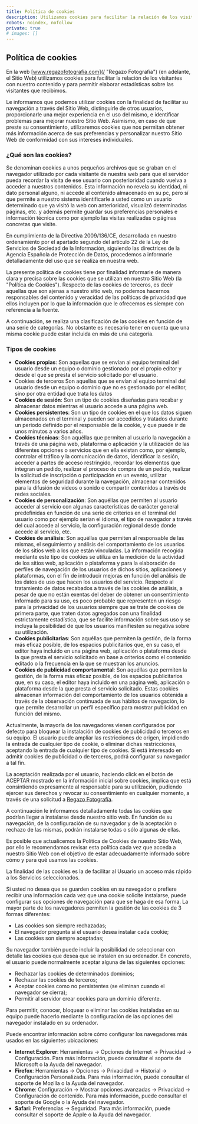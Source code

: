 ```yaml
---
title: Política de cookies
description: Utilizamos cookies para facilitar la relación de los visitantes con nuestro contenido y para permitir elaborar estadísticas sobre las visitantes que recibimos
robots: noindex, nofollow
private: true
# images: []
---
```


## Política de cookies

En la web [www.regazofotografia.com](/ "Regazo Fotografía") (en adelante, el Sitio Web) utilizamos cookies para facilitar la relación de los visitantes con nuestro contenido y para permitir elaborar estadísticas sobre las visitantes que recibimos.

Le informamos que podemos utilizar cookies con la finalidad de facilitar su navegación a través del Sitio Web, distinguirle de otros usuarios, proporcionarle una mejor experiencia en el uso del mismo, e identificar problemas para mejorar nuestro Sitio Web. Asimismo, en caso de que preste su consentimiento, utilizaremos cookies que nos permitan obtener más información acerca de sus preferencias y personalizar nuestro Sitio Web de conformidad con sus intereses individuales.

### ¿Qué son las cookies?

Se denominan cookies a unos pequeños archivos que se graban en el navegador utilizado por cada visitante de nuestra web para que el servidor pueda recordar la visita de ese usuario con posterioridad cuando vuelva a acceder a nuestros contenidos. Esta información no revela su identidad, ni dato personal alguno, ni accede al contenido almacenado en su pc, pero sí que permite a nuestro sistema identificarle a usted como un usuario determinado que ya visitó la web con anterioridad, visualizó determinadas páginas, etc. y además permite guardar sus preferencias personales e información técnica como por ejemplo las visitas realizadas o páginas concretas que visite.

En cumplimiento de la Directiva 2009/136/CE, desarrollada en nuestro ordenamiento por el apartado segundo del artículo 22 de la Ley de Servicios de Sociedad de la Información, siguiendo las directrices de la Agencia Española de Protección de Datos, procedemos a informarle detalladamente del uso que se realiza en nuestra web.

La presente política de cookies tiene por finalidad informarle de manera clara y precisa sobre las cookies que se utilizan en nuestro Sitio Web (la "Política de Cookies"). Respecto de las cookies de terceros, es decir aquellas que son ajenas a nuestro sitio web, no podemos hacernos responsables del contenido y veracidad de las políticas de privacidad que ellos incluyen por lo que la información que le ofrecemos es siempre con referencia a la fuente.

A continuación, se realiza una clasificación de las cookies en función de una serie de categorías. No obstante es necesario tener en cuenta que una misma cookie puede estar incluida en más de una categoría.

### Tipos de cookies

* **Cookies propias**: Son aquellas que se envían al equipo terminal del usuario desde un equipo o dominio gestionado por el propio editor y desde el que se presta el servicio solicitado por el usuario.
* Cookies de terceros
Son aquellas que se envían al equipo terminal del usuario desde un equipo o dominio que no es gestionado por el editor, sino por otra entidad que trata los datos
* **Cookies de sesión**: Son un tipo de cookies diseñadas para recabar y almacenar datos mientras el usuario accede a una página web.
* **Cookies persistentes**: Son un tipo de cookies en el que los datos siguen almacenados en el terminal y pueden ser accedidos y tratados durante un periodo definido por el responsable de la cookie, y que puede ir de unos minutos a varios años.
* **Cookies técnicas**: Son aquéllas que permiten al usuario la navegación a través de una página web, plataforma o aplicación y la utilización de las diferentes opciones o servicios que en ella existan como, por ejemplo, controlar el tráfico y la comunicación de datos, identificar la sesión, acceder a partes de acceso restringido, recordar los elementos que integran un pedido, realizar el proceso de compra de un pedido, realizar la solicitud de inscripción o participación en un evento, utilizar elementos de seguridad durante la navegación, almacenar contenidos para la difusión de videos o sonido o compartir contenidos a través de redes sociales.
* **Cookies de personalización**: Son aquéllas que permiten al usuario acceder al servicio con algunas características de carácter general predefinidas en función de una serie de criterios en el terminal del usuario como por ejemplo serian el idioma, el tipo de navegador a través del cual accede al servicio, la configuración regional desde donde accede al servicio, etc.
* **Cookies de análisis**: Son aquéllas que permiten al responsable de las mismas, el seguimiento y análisis del comportamiento de los usuarios de los sitios web a los que están vinculadas. La información recogida mediante este tipo de cookies se utiliza en la medición de la actividad de los sitios web, aplicación o plataforma y para la elaboración de perfiles de navegación de los usuarios de dichos sitios, aplicaciones y plataformas, con el fin de introducir mejoras en función del análisis de los datos de uso que hacen los usuarios del servicio. Respecto al tratamiento de datos recabados a través de las cookies de análisis, a pesar de que no están exentas del deber de obtener un consentimiento informado para su uso, es poco probable que representen un riesgo para la privacidad de los usuarios siempre que se trate de cookies de primera parte, que traten datos agregados con una finalidad estrictamente estadística, que se facilite información sobre sus uso y se incluya la posibilidad de que los usuarios manifiesten su negativa sobre su utilización.
* **Cookies publicitarias**: Son aquéllas que permiten la gestión, de la forma más eficaz posible, de los espacios publicitarios que, en su caso, el editor haya incluido en una página web, aplicación o plataforma desde la que presta el servicio solicitado en base a criterios como el contenido editado o la frecuencia en la que se muestran los anuncios.
* **Cookies de publicidad comportamental**: Son aquéllas que permiten la gestión, de la forma más eficaz posible, de los espacios publicitarios que, en su caso, el editor haya incluido en una página web, aplicación o plataforma desde la que presta el servicio solicitado. Estas cookies almacenan información del comportamiento de los usuarios obtenida a través de la observación continuada de sus hábitos de navegación, lo que permite desarrollar un perfil específico para mostrar publicidad en función del mismo.

Actualmente, la mayoría de los navegadores vienen configurados por defecto para bloquear la instalación de cookies de publicidad o terceros en su equipo. El usuario puede ampliar las restricciones de origen, impidiendo la entrada de cualquier tipo de cookie, o eliminar dichas restricciones, aceptando la entrada de cualquier tipo de cookies. Si está interesado en admitir cookies de publicidad o de terceros, podrá configurar su navegador a tal fin.

La aceptación realizada por el usuario, haciendo click en el botón de ACEPTAR mostrado en la información inicial sobre cookies, implica que está consintiendo expresamente al responsable para su utilización, pudiendo ejercer sus derechos y revocar su consentimiento en cualquier momento, a través de una solicitud a [Regazo Fotografía](/ "Regazo Fotografía").

A continuación le informamos detalladamente todas las cookies que podrían llegar a instalarse desde nuestro sitio web. En función de su navegación, de la configuración de su navegador y de la aceptación o rechazo de las mismas, podrán instalarse todas o sólo algunas de ellas.

Es posible que actualicemos la Política de Cookies de nuestro Sitio Web, por ello le recomendamos revisar esta política cada vez que acceda a nuestro Sitio Web con el objetivo de estar adecuadamente informado sobre cómo y para qué usamos las cookies.

La finalidad de las cookies es la de facilitar al Usuario un acceso más rápido a los Servicios seleccionados.

Si usted no desea que se guarden cookies en su navegador o prefiere recibir una información cada vez que una cookie solicite instalarse, puede configurar sus opciones de navegación para que se haga de esa forma. La mayor parte de los navegadores permiten la gestión de las cookies de 3 formas diferentes:

* Las cookies son siempre rechazadas;
* El navegador pregunta si el usuario desea instalar cada cookie;
* Las cookies son siempre aceptadas;

Su navegador también puede incluir la posibilidad de seleccionar con detalle las cookies que desea que se instalen en su ordenador. En concreto, el usuario puede normalmente aceptar alguna de las siguientes opciones:

* Rechazar las cookies de determinados dominios;
* Rechazar las cookies de terceros;
* Aceptar cookies como no persistentes (se eliminan cuando el navegador se cierra);
* Permitir al servidor crear cookies para un dominio diferente.

Para permitir, conocer, bloquear o eliminar las cookies instaladas en su equipo puede hacerlo mediante la configuración de las opciones del navegador instalado en su ordenador.

Puede encontrar información sobre cómo configurar los navegadores más usados en las siguientes ubicaciones:

* **Internet Explorer**: Herramientas -> Opciones de Internet -> Privacidad -> Configuración. Para más información, puede consultar el soporte de Microsoft o la Ayuda del navegador.
* **Firefox**: Herramientas -> Opciones -> Privacidad -> Historial -> Configuración Personalizada. Para más información, puede consultar el soporte de Mozilla o la Ayuda del navegador.
* **Chrome**: Configuración -> Mostrar opciones avanzadas -> Privacidad -> Configuración de contenido. Para más información, puede consultar el soporte de Google o la Ayuda del navegador.
* **Safari**: Preferencias -> Seguridad. Para más información, puede consultar el soporte de Apple o la Ayuda del navegador.
